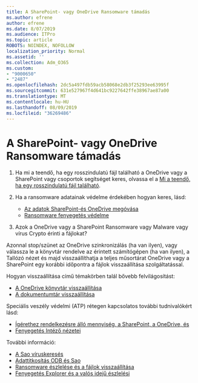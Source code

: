 ```yaml
---
title: A SharePoint- vagy OneDrive Ransomware támadás
ms.author: efrene
author: efrene
ms.date: 8/07/2019
ms.audience: ITPro
ms.topic: article
ROBOTS: NOINDEX, NOFOLLOW
localization_priority: Normal
ms.assetid: ''
ms.collection: Adm_O365
ms.custom:
- "9000650"
- "2487"
ms.openlocfilehash: 2dc5a497fdb59acb58068e2db3f25293ee63995f
ms.sourcegitcommit: 631e527967f4d641bc9227642ffe38967ae87a00
ms.translationtype: MT
ms.contentlocale: hu-HU
ms.lasthandoff: 08/09/2019
ms.locfileid: "36269486"
---
```

# <a name="ransomware-attack-in-sharepoint-or-onedrive"></a>A SharePoint- vagy OneDrive Ransomware támadás

1.  Ha mi a teendő, ha egy rosszindulatú fájl található a OneDrive vagy a SharePoint vagy csoportok segítséget keres, olvassa el a [Mi a teendő, ha egy rosszindulatú fájl található](https://support.office.com/en-ie/article/what-to-do-when-a-malicious-file-is-found-in-sharepoint-online-onedrive-or-microsoft-teams-01e902ad-a903-4e0f-b093-1e1ac0c37ad2).
2. Ha a ransomware adatainak védelme érdekében hogyan keres, lásd:
    - [Az adatok SharePoint-és OneDrive megóvása](https://docs.microsoft.com/sharepoint/safeguarding-your-data) 
    - [Ransomware fenyegetés védelme](https://docs.microsoft.com/windows/security/threat-protection/intelligence/ransomware-malware)    

3.  Azok a OneDrive vagy a SharePoint Ransomware vagy Malware vagy vírus Crypto érinti a fájlokat? 

Azonnal stop/szünet az OneDrive szinkronizálás (ha van ilyen), vagy válassza le a könyvtár rendelve az érintett számítógépen (ha van ilyen), a Tallózó nézet és majd visszaállíthatja a teljes műsortárat OneDrive vagy a SharePoint egy korábbi időpontra a fájlok visszaállítása szolgáltatással. 

Hogyan visszaállítása című témakörben talál bővebb felvilágosítást:

- [A OneDrive könyvtár visszaállítása](https://support.office.com/article/restore-your-onedrive-fa231298-759d-41cf-bcd0-25ac53eb8a150)
- [A dokumentumtár visszaállítása](https://support.office.com/article/restore-a-document-library-317791c3-8bd0-4dfd-8254-3ca90883d39a?ui=en-US&rs=en-US&ad=US)

Speciális veszély védelmi (ATP) rétegen kapcsolatos további tudnivalókért lásd:
- [Ígérethez rendelkezésre álló mennyiség, a SharePoint, a OneDrive, és](https://docs.microsoft.com/en-us/office365/securitycompliance/atp-for-spo-odb-and-teams)
- [Fenyegetés Intéző nézetei](https://docs.microsoft.com/en-us/office365/securitycompliance/threat-explorer-views)

További információ:

- [A Sao víruskeresés](https://docs.microsoft.com/en-us/office365/securitycompliance/virus-detection-in-spo)</br>
- [Adattitkosítás ODB és Sao](https://docs.microsoft.com/en-us/office365/securitycompliance/data-encryption-in-odb-and-spo)</br>
- [Ransomware észlelése és a fájlok visszaállítása](https://support.office.com/article/Ransomware-detection-and-recovering-your-files-0d90ec50-6bfd-40f4-acc7-b8c12c73637f)</br>
- [Fenyegetés Explorer és a valós idejű észlelési](https://docs.microsoft.com/en-us/office365/securitycompliance/threat-explorer-views)